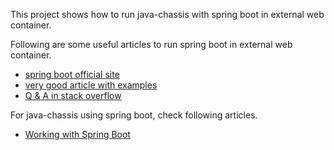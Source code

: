 This project shows how to run java-chassis with spring boot in external web container.

Following are some useful articles to run spring boot in external web container.

* [spring boot official site](https://spring.io/blog/2014/03/07/deploying-spring-boot-applications#what-about-the-java-ee-application-server)
* [very good article with examples](https://dzone.com/articles/spring-boot-with-external-tomcat)
* [Q & A in stack overflow](https://stackoverflow.com/questions/34506712/how-to-deploy-spring-boot-web-application-on-tomcat-server)

For java-chassis using spring boot, check following articles.

* [Working with Spring Boot](https://docs.servicecomb.io/java-chassis/zh_CN/using-java-chassis-in-spring-boot/using-java-chassis-in-spring-boot/)